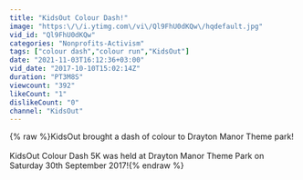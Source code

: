 ```yaml
---
title: "KidsOut Colour Dash!"
image: "https:\/\/i.ytimg.com\/vi\/Ql9FhU0dKQw\/hqdefault.jpg"
vid_id: "Ql9FhU0dKQw"
categories: "Nonprofits-Activism"
tags: ["colour dash","colour run","KidsOut"]
date: "2021-11-03T16:12:36+03:00"
vid_date: "2017-10-10T15:02:14Z"
duration: "PT3M8S"
viewcount: "392"
likeCount: "1"
dislikeCount: "0"
channel: "KidsOut"
---
```

{% raw %}KidsOut brought a dash of colour to Drayton Manor Theme park!<br /><br />KidsOut Colour Dash 5K was held at Drayton Manor Theme Park on Saturday 30th September 2017!{% endraw %}
